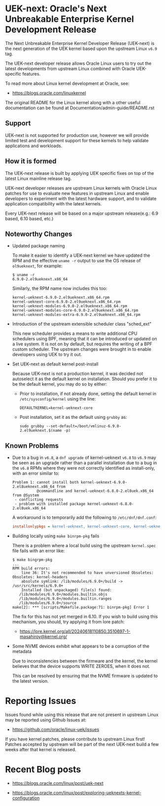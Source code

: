 UEK-next: Oracle's Next Unbreakable Enterprise Kernel Development Release
=========================================================================

The Next Unbreakable Enterprise Kernel Developer Release (UEK-next) is the
next generation of the UEK kernel based upon the upstream Linux `v6.9` tag.

The UEK-next developer release allows Oracle Linux users to try out the latest
developments from upstream Linux combined with Oracle UEK-specific features.

To read more about Linux kernel development at Oracle, see:

- https://blogs.oracle.com/linuxkernel

The original README for the Linux kernel along with a other useful documentation
can be found at Documentation/admin-guide/README.rst

## Support

UEK-next is not supported for production use, however we will provide limited
test and development support for these kernels to help validate applications and
workloads.

## How it is formed

The UEK-next release is built by applying UEK specific fixes on top of the
latest Linux mainline release tag.

UEK-next developer releases are upstream Linux kernels with Oracle Linux patches
for use to evaluate new features in upstream Linux and enable developers to
experiment with the latest hardware support, and to validate application
compatibility with the latest kernels.

Every UEK-next release will be based on a major upstream release(e.g.: 6.9
based, 6.10 based, etc.)

## Noteworthy Changes

- Updated package naming

  To make it easier to identify a UEK-next kernel we have updated the RPM and
  the effective `uname -r` output to use the OS release of `ol9ueknext`, for
  example:

  ```
  $ uname -r
  6.9.0-2.el9ueknext.x86_64
  ```

  Similarly, the RPM name now includes this too:

  ```
  kernel-ueknext-6.9.0-2.el9ueknext.x86_64.rpm
  kernel-ueknext-core-6.9.0-2.el9ueknext.x86_64.rpm
  kernel-ueknext-modules-6.9.0-2.el9ueknext.x86_64.rpm
  kernel-ueknext-modules-core-6.9.0-2.el9ueknext.x86_64.rpm
  kernel-ueknext-modules-extra-6.9.0-2.el9ueknext.x86_64.rpm
  ```

- Introduction of the upstream extensible scheduler class "sched_ext"

  This new scheduler provides a means to write additional CPU schedulers using
  BPF, meaning that it can be introduced or updated on a live system. It is not
  on by default, but requires the writing of a BPF custom scheduler. The
  upstream changes were brought in to enable developers using UEK to try it
  out.

- Set UEK-next as default kernel post-install

  Because UEK-next is not a production kernel, it was decided not autoselect it as the
  default kernel on installation. Should you prefer it to be the default kernel, you
  may do so by either:

  - Prior to installation, if not already done, setting the default
    kernel in `/etc/sysconfig/kernel` using the line:

    ```
	DEFAULTKERNEL=kernel-ueknext-core
	```

  - Post installation, set it as the default using `grubby` as:

    ```
	sudo grubby --set-default=/boot/vmlinuz-6.9.0-2.el9ueknext.$(name -p)
	```

## Known Problems

- Due to a bug in `v6.8`, a `dnf upgrade` of kernel-ueknext `v6.8` to `v6.9` may
  be seen as an upgrade rather than a parallel installation due to a bug in the
  `v6.8` RPMs where they were not correctly identified as install-only, with an
  error similar to:

  ```
  Problem 1: cannot install both kernel-ueknext-6.9.0-2.el8ueknext.x86_64 from
             @commandline and kernel-ueknext-6.8.0-2.el8uek.x86_64 from @System
   - conflicting requests
   - problem with installed package kernel-ueknext-6.8.0-2.el8uek.x86_64
  ```

  A workaround is to temporarily add the following to `/etc/dnf/dnf.conf`:

  ```ini
  installonlypkgs = kernel-ueknext, kernel-ueknext-core, kernel-ueknext-modules, kernel-ueknext-modules-core, kernel-ueknext-modules-extra
  ```

- Building locally using `make binrpm-pkg` fails

  There is a problem where a local build using the upstream `kernel.spec` file
  fails with an error like:

  ```
  $ make bingrpm-pkg
  ...
  RPM build errors:
      line 36: It's not recommended to have unversioned Obsoletes: Obsoletes: kernel-headers
      absolute symlink: /lib/modules/6.9.0+/build -> /usr/src/kernels/6.9.0+
      Installed (but unpackaged) file(s) found:
     /lib/modules/6.9.0+/modules.builtin.objs
     /lib/modules/6.9.0+/modules.builtin.ranges
     /lib/modules/6.9.0+/source
  make[2]: *** [scripts/Makefile.package:71: binrpm-pkg] Error 1
  ```

  The fix for this has not yet merged in 6.10. If you wish to build using this
  mechanism, you should, try applying it from lore patch:

  - https://lore.kernel.org/all/20240618110850.3510697-1-masahiroy@kernel.org/

- Some NVME devices exhibit what appears to be a corruption of the metadata

  Due to inconsistencies between the firmware and the kernel, the kernel
  believes that the device supports WRITE ZEROES, when it does not.

  This can be resolved by ensuring that the NVME firmware is updated to the
  latest version.

# Reporting Issues

Issues found while using this release that are not present in upstream Linux may
be reported using Github Issues at:

- https://github.com/oracle/linux-uek/issues

If you have kernel patches, please contribute to upstream Linux first! Patches
accepted by upstream will be part of the next UEK-next build a few weeks after
that kernel is released.

# Recent Blog posts

- https://blogs.oracle.com/linux/post/uek-next

- https://blogs.oracle.com/linux/post/exploring-ueknexts-kernel-configuration
